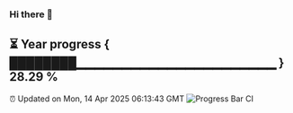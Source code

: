 ### Hi there 👋
⏳ Year progress { ████████▁▁▁▁▁▁▁▁▁▁▁▁▁▁▁▁▁▁▁▁▁▁ } 28.29 %
---
⏰ Updated on Mon, 14 Apr 2025 06:13:43 GMT
![Progress Bar CI](https://github.com/Moyi321/Moyi321/workflows/Progress%20Bar%20CI/badge.svg)
